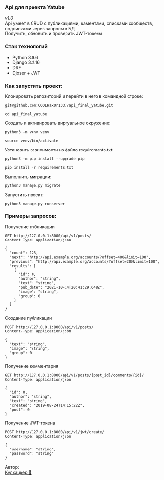 ### Api для проекта Yatube <br />
*v1.0* <br />
Api умеет в CRUD с публикациями, каментами, списками сообществ, подписками через запросы в БД <br />
Получить, обновить и проверить JWT-токены <br />

### Стэк технологий
- Python 3.9.6
- Django 3.2.16
- DRF
- Djoser + JWT

### Как запустить проект:

Клонировать репозиторий и перейти в него в командной строке:

```
git@github.com:COOLHax0r1337/api_final_yatube.git
```

```
cd api_final_yatube
```

Cоздать и активировать виртуальное окружение:

```
python3 -m venv venv
```

```
source venv/bin/activate
```

Установить зависимости из файла requirements.txt:

```
python3 -m pip install --upgrade pip
```

```
pip install -r requirements.txt
```

Выполнить миграции:

```
python3 manage.py migrate
```

Запустить проект:

```
python3 manage.py runserver
```

### Примеры запросов: <br />
Получение публикации
```
GET http://127.0.0.1:8000/api/v1/posts/
Content-Type: application/json

{
  "count": 123,
  "next": "http://api.example.org/accounts/?offset=400&limit=100",
  "previous": "http://api.example.org/accounts/?offset=200&limit=100",
  "results": [
    {
      "id": 0,
      "author": "string",
      "text": "string",
      "pub_date": "2021-10-14T20:41:29.648Z",
      "image": "string",
      "group": 0
    }
  ]
}
```
Создание публикации
```
POST http://127.0.0.1:8000/api/v1/posts/
Content-Type: application/json

{
  "text": "string",
  "image": "string",
  "group": 0
}
```
Получение комментария
```
GET http://127.0.0.1:8000/api/v1/posts/{post_id}/comments/{id}/
Content-Type: application/json

{
  "id": 0,
  "author": "string",
  "text": "string",
  "created": "2019-08-24T14:15:22Z",
  "post": 0
}
```

Получение JWT-токена
```
POST http://127.0.0.1:8000/api/v1/jwt/create/
Content-Type: application/json

{
  "username": "string",
  "password": "string"
}
```
Автор: <br />
[Кулхацкер 🤡](https://github.com/COOLHax0r1337)





